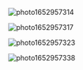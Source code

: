 ![photo1652957314](https://user-images.githubusercontent.com/80541747/169276746-2b9ffe85-2300-4322-82fc-74fbfc076d53.jpeg)


![photo1652957317](https://user-images.githubusercontent.com/80541747/169276751-45d9a70b-1347-4778-a74a-57b5a0458756.jpeg)


![photo1652957323](https://user-images.githubusercontent.com/80541747/169276754-66afade6-02c2-41cd-a073-83812313bb9e.jpeg)


![photo1652957338](https://user-images.githubusercontent.com/80541747/169276757-a9ba964a-f1c8-4dfa-96d5-f77d0f20ac62.jpeg)
